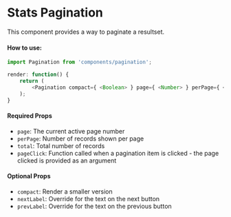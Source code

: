 Stats Pagination
================
This component provides a way to paginate a resultset.

#### How to use:

```js
import Pagination from 'components/pagination';

render: function() {
	return (
		<Pagination compact={ <Boolean> } page={ <Number> } perPage={ <Number> } total={ <Number> } pageClick={ <Function> } />;
	);
}
```

#### Required Props

* `page`: The current active page number
* `perPage`: Number of records shown per page
* `total`: Total number of records
* `pageClick`: Function called when a pagination item is clicked - the page clicked is provided as an argument

#### Optional Props
* `compact`: Render a smaller version
* `nextLabel`: Override for the text on the next button
* `prevLabel`: Override for the text on the previous button
